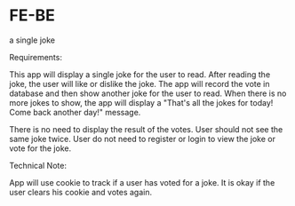 # FE-BE
 a single joke
 
Requirements:

This app will display a single joke for the user to read. After reading the joke, the user will like or dislike the joke. The app will record the vote in database and then show another joke for the user to read. When there is no more jokes to show, the app will display a "That's all the jokes for today! Come back another day!" message.

There is no need to display the result of the votes. User should not see the same joke twice. User do not need to register or login to view the joke or vote for the joke.

Technical Note:

App will use cookie to track if a user has voted for a joke. It is okay if the user clears his cookie and votes again.
